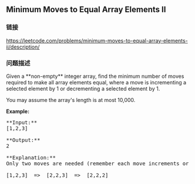 ## Minimum Moves to Equal Array Elements II  
### 链接  
https://leetcode.com/problems/minimum-moves-to-equal-array-elements-ii/description/  
### 问题描述
<p>Given a **non-empty** integer array, find the minimum number of moves required to make all array elements equal, where a move is incrementing a selected element by 1 or decrementing a selected element by 1.

You may assume the array's length is at most 10,000.

**Example:**
<pre>
**Input:**
[1,2,3]

**Output:**
2

**Explanation:**
Only two moves are needed (remember each move increments or decrements one element):

[1,2,3]  =>  [2,2,3]  =>  [2,2,2]
</pre>

